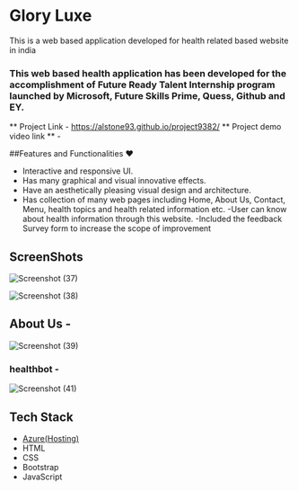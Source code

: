 
# Glory Luxe

This is a web based application developed for health related based website in india

### This web based health application has been developed for the accomplishment of Future Ready Talent Internship program launched by Microsoft, Future Skills Prime, Quess, Github and EY.


** Project Link - https://alstone93.github.io/project9382/
** Project demo video link ** - 


##Features and Functionalities ❤

- Interactive and responsive UI.
- Has many graphical and visual innovative effects.
- Have an aesthetically pleasing visual design and architecture.
- Has collection of many web pages including Home, About Us, Contact, Menu, health topics and health related information etc.
-User can know about health information through this website.
-Included the feedback Survey form to increase the scope of improvement

## ScreenShots

![Screenshot (37)](https://github.com/alstone93/project9382/assets/113782226/67cac382-4992-40e5-b484-eb35a8da97b3)

![Screenshot (38)](https://github.com/alstone93/project9382/assets/113782226/f93bd621-22e9-4ec0-97bb-e352c9f2beeb)


## About Us - 


![Screenshot (39)](https://github.com/alstone93/project9382/assets/113782226/907d712f-1319-4195-becb-aa392d004a80)


### healthbot -

![Screenshot (41)](https://github.com/alstone93/project9382/assets/113782226/e48af6f1-32ef-4da1-8b90-93731294debd)

## Tech Stack

- [Azure(Hosting)](https://azure.microsoft.com/en-in/features/azure-portal/)
- HTML
- CSS
- Bootstrap
- JavaScript


